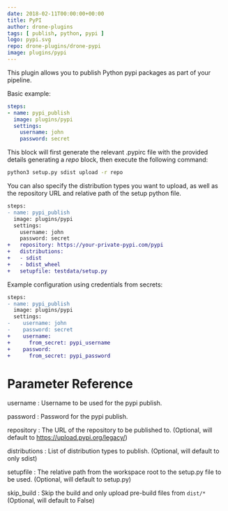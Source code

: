 ```yaml
---
date: 2018-02-11T00:00:00+00:00
title: PyPI
author: drone-plugins
tags: [ publish, python, pypi ]
logo: pypi.svg
repo: drone-plugins/drone-pypi
image: plugins/pypi
---
```


This plugin allows you to publish Python pypi packages as part of your pipeline.

Basic example:

```yaml
steps:
- name: pypi_publish
  image: plugins/pypi
  settings:
    username: john
    password: secret
```

This block will first generate the relevant .pypirc file with the provided details generating a _repo_ block, then execute the following command:

```bash
python3 setup.py sdist upload -r repo
```

You can also specify the distribution types you want to upload, as well as the repository URL and relative path of the setup python file.

```diff
steps:
- name: pypi_publish
  image: plugins/pypi
  settings:
    username: john
    password: secret
+   repository: https://your-private-pypi.com/pypi
+   distributions:
+   - sdist
+   - bdist_wheel
+   setupfile: testdata/setup.py
```

Example configuration using credentials from secrets:

```diff
steps:
- name: pypi_publish
  image: plugins/pypi
  settings:
-    username: john
-    password: secret
+    username:
+      from_secret: pypi_username
+    password:
+      from_secret: pypi_password
```

# Parameter Reference

username
: Username to be used for the pypi publish.

password
: Password for the pypi publish.

repository
: The URL of the repository to be published to. (Optional, will default to https://upload.pypi.org/legacy/)

distributions
: List of distribution types to publish. (Optional, will default to only sdist)

setupfile
: The relative path from the workspace root to the setup.py file to be used. (Optional, will default to setup.py)

skip_build
: Skip the build and only upload pre-build files from `dist/*` (Optional, will default to False)